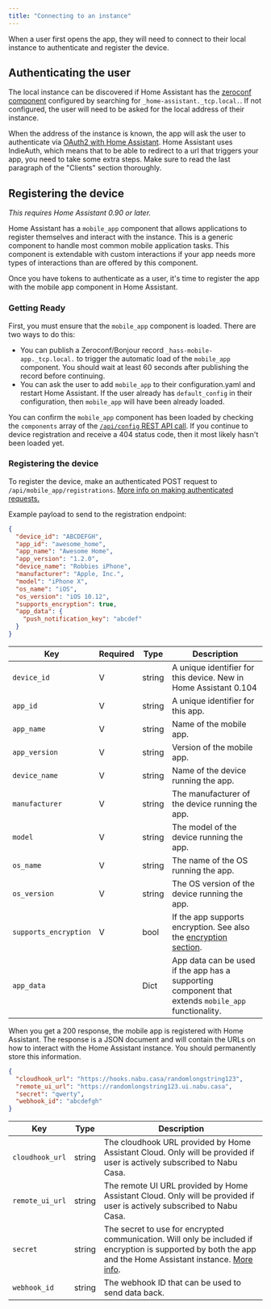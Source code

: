 ```yaml
---
title: "Connecting to an instance"
---
```


When a user first opens the app, they will need to connect to their local instance to authenticate and register the device.

## Authenticating the user

The local instance can be discovered if Home Assistant has the [zeroconf component] configured by searching for `_home-assistant._tcp.local.`. If not configured, the user will need to be asked for the local address of their instance.

When the address of the instance is known, the app will ask the user to authenticate via [OAuth2 with Home Assistant]. Home Assistant uses IndieAuth, which means that to be able to redirect to a url that triggers your app, you need to take some extra steps. Make sure to read the last paragraph of the "Clients" section thoroughly.

[zeroconf component]: https://www.home-assistant.io/components/zeroconf
[OAuth2 with Home Assistant]: auth_api.md

## Registering the device

_This requires Home Assistant 0.90 or later._

Home Assistant has a `mobile_app` component that allows applications to register themselves and interact with the instance. This is a generic component to handle most common mobile application tasks. This component is extendable with custom interactions if your app needs more types of interactions than are offered by this component.

Once you have tokens to authenticate as a user, it's time to register the app with the mobile app component in Home Assistant.

### Getting Ready

First, you must ensure that the `mobile_app` component is loaded. There are two ways to do this:

- You can publish a Zeroconf/Bonjour record `_hass-mobile-app._tcp.local.` to trigger the automatic load of the `mobile_app` component. You should wait at least 60 seconds after publishing the record before continuing.
- You can ask the user to add `mobile_app` to their configuration.yaml and restart Home Assistant. If the user already has `default_config` in their configuration, then `mobile_app` will have been already loaded.

You can confirm the `mobile_app` component has been loaded by checking the `components` array of the [`/api/config` REST API call](external_api_rest.md#get-api-config). If you continue to device registration and receive a 404 status code, then it most likely hasn't been loaded yet.

### Registering the device

To register the device, make an authenticated POST request to `/api/mobile_app/registrations`. [More info on making authenticated requests.](auth_api.md#making-authenticated-requests)

Example payload to send to the registration endpoint:

```json
{
  "device_id": "ABCDEFGH",
  "app_id": "awesome_home",
  "app_name": "Awesome Home",
  "app_version": "1.2.0",
  "device_name": "Robbies iPhone",
  "manufacturer": "Apple, Inc.",
  "model": "iPhone X",
  "os_name": "iOS",
  "os_version": "iOS 10.12",
  "supports_encryption": true,
  "app_data": {
    "push_notification_key": "abcdef"
  }
}
```

| Key                   | Required | Type   | Description                                                                                         |
| --------------------- | -------- | ------ | --------------------------------------------------------------------------------------------------- |
| `device_id`           | V        | string | A unique identifier for this device. New in Home Assistant 0.104                                    |
| `app_id`              | V        | string | A unique identifier for this app.                                                                   |
| `app_name`            | V        | string | Name of the mobile app.                                                                             |
| `app_version`         | V        | string | Version of the mobile app.                                                                          |
| `device_name`         | V        | string | Name of the device running the app.                                                                 |
| `manufacturer`        | V        | string | The manufacturer of the device running the app.                                                     |
| `model`               | V        | string | The model of the device running the app.                                                            |
| `os_name`             | V        | string | The name of the OS running the app.                                                                 |
| `os_version`          | V        | string | The OS version of the device running the app.                                                       |
| `supports_encryption` | V        | bool   | If the app supports encryption. See also the [encryption section](#encryption).                     |
| `app_data`            |          | Dict   | App data can be used if the app has a supporting component that extends `mobile_app` functionality. |

When you get a 200 response, the mobile app is registered with Home Assistant. The response is a JSON document and will contain the URLs on how to interact with the Home Assistant instance. You should permanently store this information.

```json
{
  "cloudhook_url": "https://hooks.nabu.casa/randomlongstring123",
  "remote_ui_url": "https://randomlongstring123.ui.nabu.casa",
  "secret": "qwerty",
  "webhook_id": "abcdefgh"
}
```

| Key             | Type   | Description                                                                                                                                                                                                            |
| --------------- | ------ | ---------------------------------------------------------------------------------------------------------------------------------------------------------------------------------------------------------------------- |
| `cloudhook_url` | string | The cloudhook URL provided by Home Assistant Cloud. Only will be provided if user is actively subscribed to Nabu Casa.                                                                                                 |
| `remote_ui_url` | string | The remote UI URL provided by Home Assistant Cloud. Only will be provided if user is actively subscribed to Nabu Casa.                                                                                                 |
| `secret`        | string | The secret to use for encrypted communication. Will only be included if encryption is supported by both the app and the Home Assistant instance. [More info](app_integration_sending_data.md#implementing-encryption). |
| `webhook_id`    | string | The webhook ID that can be used to send data back.                                                                                                                                                                     |
